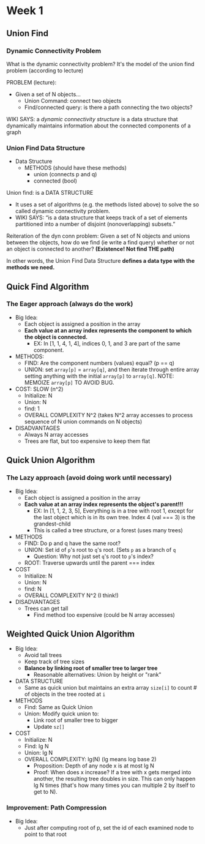 # Week 1

## Union Find

### Dynamic Connectivity Problem

What is the dynamic connectivity problem? It's the model of the union find problem (according to lecture)

PROBLEM (lecture):
  - Given a set of N objects...
    - Union Command: connect two objects
    - Find/connected query: is there a path connecting the two objects?

WIKI SAYS:  a *dynamic connectivity structure* is a data structure that dynamically maintains information about the connected components of a graph

### Union Find Data Structure

- Data Structure
  - METHODS (should have these methods)
    - union (connects p and q)
    - connected (bool)

Union find: is a DATA STRUCTURE
  - It uses a set of algorithms (e.g. the methods listed above) to solve the so called dynamic connectivity problem.
  - WIKI SAYS: “is a data structure that keeps track of a set of elements partitioned into a number of disjoint (nonoverlapping) subsets.”

Reiteration of the dyn conn problem: Given a set of N objects and unions between the objects, how do we find (ie write a find query) whether or not an object is connected to another? **(Existence! Not find THE path)**

In other words, the Union Find Data Structure **defines a data type with the methods we need.**

## Quick Find Algorithm

### The Eager approach (always do the work)

- Big Idea:
  - Each object is assigned a position in the array
  - **Each value at an array index represents the component to which the object is connected.**
    - EX: In [1, 1, 4, 1, 4], indices 0, 1, and 3 are part of the same component.
- METHODS:
  - FIND: Are the component numbers (values) equal? (p == q)
  - UNION: set `array[p]` = `array[q]`, and then iterate through entire array setting anything with the initial `array[p]` to `array[q]`. NOTE: MEMOIZE `array[p]` TO AVOID BUG.
- COST: SLOW (n^2)
  - Initialize: N
  - Union: N
  - find: 1
  - OVERALL COMPLEXITY N^2 (takes N^2 array accesses to process sequence of N union commands on N objects)
- DISADVANTAGES
  - Always N array accesses
  - Trees are flat, but too expensive to keep them flat

## Quick Union Algorithm

### The Lazy approach (avoid doing work until necessary)

- Big Idea:
  - Each object is assigned a position in the array
  - **Each value at an array index represents the object's parent!!!**
    - EX: In [1, 1, 2, 3, 5], Everything is in a tree with root 1, except for the last object which is in its own tree. Index 4 (val === 3) is the grandest-child
    - This is called a tree structure, or a forest (uses many trees)
- METHODS
  - FIND: Do p and q have the same root?
  - UNION: Set id of `p`'s root to `q`'s root. (Sets `p` as a branch of `q`
    - Question: Why not just set `q`'s root to `p`'s index?
  - ROOT: Traverse upwards until the parent === index
- COST
  - Initialize: N
  - Union: N
  - find: N
  - OVERALL COMPLEXITY N^2 (I think!)
- DISADVANTAGES
  - Trees can get tall
    - Find method too expensive (could be N array accesses)

## Weighted Quick Union Algorithm

- Big Idea:
  - Avoid tall trees
  - Keep track of tree sizes
  - **Balance by linking root of smaller tree to larger tree**
    - Reasonable alternatives: Union by height or "rank"
- DATA STRUCTURE
  - Same as quick union but maintains an extra array `size[i]` to count # of objects in the tree rooted at `i`
- METHODS
  - Find: Same as Quick Union
  - Union: Modify quick union to:
    - Link root of smaller tree to bigger
    - Update `sz[]`
- COST
  - Initialize: N
  - Find: lg N
  - Union: lg N
  - OVERALL COMPLEXITY: lg(N) (lg means log base 2)
    - Proposition: Depth of any node x is at most lg N
    - Proof: When does x increase? If a tree with x gets merged into another, the resulting tree doubles in size. This can only happen lg N times (that's how many times you can multiple 2 by itself to get to N).

### Improvement: Path Compression

- Big Idea:
  - Just after computing root of p, set the id of each examined node to point to that root

